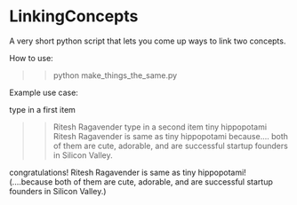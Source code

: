 # LinkingConcepts
A very short python script that lets you come up ways to link two concepts.

How to use:

>> python make_things_the_same.py

Example use case:

type in a first item 
>> Ritesh Ragavender
type in a second item 
>> tiny hippopotami
Ritesh Ragavender is same as tiny hippopotami
because.... 
>> both of them are cute, adorable, and are successful startup founders  in Silicon Valley.

congratulations! Ritesh Ragavender is same as tiny hippopotami! 
(....because both of them are cute, adorable, and are successful startup founders  in Silicon Valley.)

